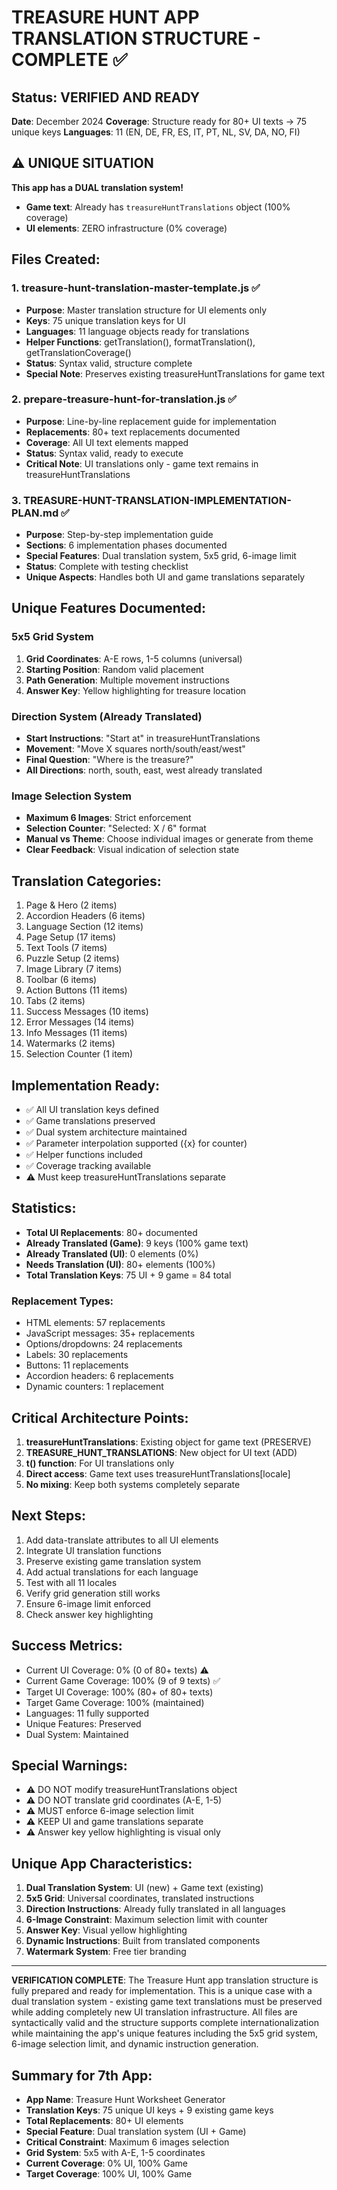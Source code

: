 # TREASURE HUNT APP TRANSLATION STRUCTURE - COMPLETE ✅

## Status: VERIFIED AND READY
**Date**: December 2024
**Coverage**: Structure ready for 80+ UI texts → 75 unique keys
**Languages**: 11 (EN, DE, FR, ES, IT, PT, NL, SV, DA, NO, FI)

## ⚠️ UNIQUE SITUATION
**This app has a DUAL translation system!**
- **Game text**: Already has `treasureHuntTranslations` object (100% coverage)
- **UI elements**: ZERO infrastructure (0% coverage)

## Files Created:

### 1. treasure-hunt-translation-master-template.js ✅
- **Purpose**: Master translation structure for UI elements only
- **Keys**: 75 unique translation keys for UI
- **Languages**: 11 language objects ready for translations
- **Helper Functions**: getTranslation(), formatTranslation(), getTranslationCoverage()
- **Status**: Syntax valid, structure complete
- **Special Note**: Preserves existing treasureHuntTranslations for game text

### 2. prepare-treasure-hunt-for-translation.js ✅
- **Purpose**: Line-by-line replacement guide for implementation
- **Replacements**: 80+ text replacements documented
- **Coverage**: All UI text elements mapped
- **Status**: Syntax valid, ready to execute
- **Critical Note**: UI translations only - game text remains in treasureHuntTranslations

### 3. TREASURE-HUNT-TRANSLATION-IMPLEMENTATION-PLAN.md ✅
- **Purpose**: Step-by-step implementation guide
- **Sections**: 6 implementation phases documented
- **Special Features**: Dual translation system, 5x5 grid, 6-image limit
- **Status**: Complete with testing checklist
- **Unique Aspects**: Handles both UI and game translations separately

## Unique Features Documented:

### 5x5 Grid System
1. **Grid Coordinates**: A-E rows, 1-5 columns (universal)
2. **Starting Position**: Random valid placement
3. **Path Generation**: Multiple movement instructions
4. **Answer Key**: Yellow highlighting for treasure location

### Direction System (Already Translated)
- **Start Instructions**: "Start at" in treasureHuntTranslations
- **Movement**: "Move X squares north/south/east/west"
- **Final Question**: "Where is the treasure?"
- **All Directions**: north, south, east, west already translated

### Image Selection System
- **Maximum 6 Images**: Strict enforcement
- **Selection Counter**: "Selected: X / 6" format
- **Manual vs Theme**: Choose individual images or generate from theme
- **Clear Feedback**: Visual indication of selection state

## Translation Categories:
1. Page & Hero (2 items)
2. Accordion Headers (6 items)
3. Language Section (12 items)
4. Page Setup (17 items)
5. Text Tools (7 items)
6. Puzzle Setup (2 items)
7. Image Library (7 items)
8. Toolbar (6 items)
9. Action Buttons (11 items)
10. Tabs (2 items)
11. Success Messages (10 items)
12. Error Messages (14 items)
13. Info Messages (11 items)
14. Watermarks (2 items)
15. Selection Counter (1 item)

## Implementation Ready:
- ✅ All UI translation keys defined
- ✅ Game translations preserved
- ✅ Dual system architecture maintained
- ✅ Parameter interpolation supported ({x} for counter)
- ✅ Helper functions included
- ✅ Coverage tracking available
- ⚠️ Must keep treasureHuntTranslations separate

## Statistics:
- **Total UI Replacements**: 80+ documented
- **Already Translated (Game)**: 9 keys (100% game text)
- **Already Translated (UI)**: 0 elements (0%)
- **Needs Translation (UI)**: 80+ elements (100%)
- **Total Translation Keys**: 75 UI + 9 game = 84 total

### Replacement Types:
- HTML elements: 57 replacements
- JavaScript messages: 35+ replacements
- Options/dropdowns: 24 replacements
- Labels: 30 replacements
- Buttons: 11 replacements
- Accordion headers: 6 replacements
- Dynamic counters: 1 replacement

## Critical Architecture Points:
1. **treasureHuntTranslations**: Existing object for game text (PRESERVE)
2. **TREASURE_HUNT_TRANSLATIONS**: New object for UI text (ADD)
3. **t() function**: For UI translations only
4. **Direct access**: Game text uses treasureHuntTranslations[locale]
5. **No mixing**: Keep both systems completely separate

## Next Steps:
1. Add data-translate attributes to all UI elements
2. Integrate UI translation functions
3. Preserve existing game translation system
4. Add actual translations for each language
5. Test with all 11 locales
6. Verify grid generation still works
7. Ensure 6-image limit enforced
8. Check answer key highlighting

## Success Metrics:
- Current UI Coverage: 0% (0 of 80+ texts) ⚠️
- Current Game Coverage: 100% (9 of 9 texts) ✅
- Target UI Coverage: 100% (80+ of 80+ texts)
- Target Game Coverage: 100% (maintained)
- Languages: 11 fully supported
- Unique Features: Preserved
- Dual System: Maintained

## Special Warnings:
- ⚠️ DO NOT modify treasureHuntTranslations object
- ⚠️ DO NOT translate grid coordinates (A-E, 1-5)
- ⚠️ MUST enforce 6-image selection limit
- ⚠️ KEEP UI and game translations separate
- ⚠️ Answer key yellow highlighting is visual only

## Unique App Characteristics:
1. **Dual Translation System**: UI (new) + Game text (existing)
2. **5x5 Grid**: Universal coordinates, translated instructions
3. **Direction Instructions**: Already fully translated in all languages
4. **6-Image Constraint**: Maximum selection limit with counter
5. **Answer Key**: Visual yellow highlighting
6. **Dynamic Instructions**: Built from translated components
7. **Watermark System**: Free tier branding

---

**VERIFICATION COMPLETE**: The Treasure Hunt app translation structure is fully prepared and ready for implementation. This is a unique case with a dual translation system - existing game text translations must be preserved while adding completely new UI translation infrastructure. All files are syntactically valid and the structure supports complete internationalization while maintaining the app's unique features including the 5x5 grid system, 6-image selection limit, and dynamic instruction generation.

## Summary for 7th App:
- **App Name**: Treasure Hunt Worksheet Generator
- **Translation Keys**: 75 unique UI keys + 9 existing game keys
- **Total Replacements**: 80+ UI elements
- **Special Feature**: Dual translation system (UI + Game)
- **Critical Constraint**: Maximum 6 images selection
- **Grid System**: 5x5 with A-E, 1-5 coordinates
- **Current Coverage**: 0% UI, 100% Game
- **Target Coverage**: 100% UI, 100% Game
